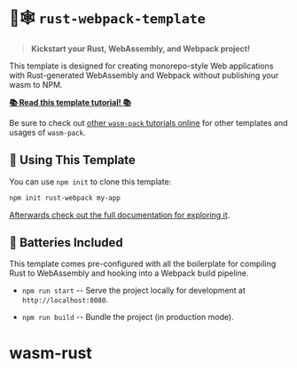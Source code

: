 # 🦀🕸 `rust-webpack-template`

> **Kickstart your Rust, WebAssembly, and Webpack project!**

This template is designed for creating monorepo-style Web applications with
Rust-generated WebAssembly and Webpack without publishing your wasm to NPM.

[**📚 Read this template tutorial! 📚**][template-docs]

Be sure to check out [other `wasm-pack` tutorials online][tutorials] for other
templates and usages of `wasm-pack`.

[tutorials]: https://rustwasm.github.io/docs/wasm-pack/tutorials/index.html
[template-docs]: https://rustwasm.github.io/docs/wasm-pack/tutorials/hybrid-applications-with-webpack/index.html

## 🚴 Using This Template

You can use `npm init` to clone this template:

```sh
npm init rust-webpack my-app
```

[Afterwards check out the full documentation for exploring it][template-docs].

## 🔋 Batteries Included

This template comes pre-configured with all the boilerplate for compiling Rust
to WebAssembly and hooking into a Webpack build pipeline.

* `npm run start` -- Serve the project locally for development at
  `http://localhost:8080`.

* `npm run build` -- Bundle the project (in production mode).
# wasm-rust
